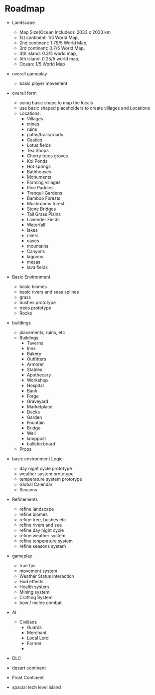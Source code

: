 # Roadmap 
* Landscape
    * Map Size(Ocean Included): 2033 x 2033 km
	* 1st continent: 1/5 World Map,
	* 2nd continent: 1.75/5 World Map, 
	* 3rd continent: 0.7/5 World Map,
	* 4th island: 0.3/5 world map,
	* 5th island: 0.25/5 world map,
	* Ocean: 1/5 World Map 
* overall gameplay
    * basic player movement
* overall form
    * using basic shaps to map the locals
    * use basic shaped placeholders to create villages and Locations
    * Locations:
        * Villages
        * mines
        * ruins
        * paths/trails/roads
        * Castles
        * Lotus fields
        * Tea Shops
        * Cherry trees groves
        * Koi Ponds
        * Hot springs
        * Bathhouses
        * Monuments
        * Farming villages
        * Rice Paddies
        * Tranquil Gardens
        * Bamboo Forests
        * Mushrooms forest 
        * Stone Bridges
        * Tall Grass Plains
        * Lavender Fields 
        * Waterfall
        * lakes
        * rivers
        * caves
        * mountains
        * Canyons 
        * lagoons
        * mesas 
        * lava fields
* Basic Environment
    * basic biomes
    * basic rivers and seas splines 
    * grass
    * bushes prototype 
    * trees prototype
    * Rocks
* buildings
    * placements, ruins, etc
    * Buildings
        * Taverns
        * Inns
        * Bakery
        * Outfitters
        * Armorer
        * Stables
        * Apothecary
        * Workshop
        * Hospital
        * Bank
        * Forge
        * Graveyard
        * Marketplace
        * Docks
        * Garden
        * Fountain
        * Bridge
        * Well
        * lamppost
        * bulletin board
    * Props
* basic environment Logic
    * day night cycle prototype
    * weather system prototype
    * temperature system prototype 
    * Global Calendar
    * Seasons
* Refinements
    * refine landscape
    * refine biomes
    * refine tree, bushes etc
    * refine rivers and sea
    * refine day night cycle
    * refine weather system
    * refine tenperature system
    * refine seasons system
* gameplay
    * true fps
    * movement system
    * Weather Status interaction
    * Hud effects
    * Health system
    * Mining system
    * Crafting System
    * bow / melee combat
* AI
    * Civilians
        * Guards
        * Merchant
        * Local Lord
        * Farmer
        * 


* DLC
* desert continent 
* Frost Continent
* spacial tech level island